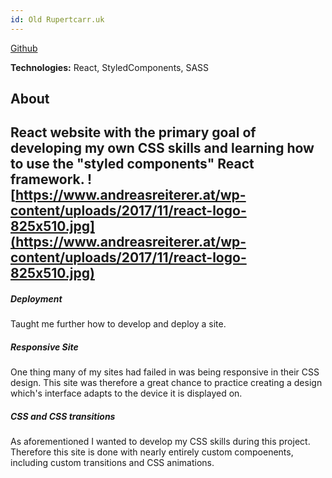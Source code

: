 ```yaml
---
id: Old Rupertcarr.uk
---
```

[Github](https://github.com/rupert648/personal-site)

**Technologies:** React, StyledComponents, SASS
## About 
 React website with the primary goal of developing my own CSS skills and learning how to use the "styled components" React framework.
![https://www.andreasreiterer.at/wp-content/uploads/2017/11/react-logo-825x510.jpg](https://www.andreasreiterer.at/wp-content/uploads/2017/11/react-logo-825x510.jpg)
---
##### Deployment
Taught me further how to develop and deploy a site.

##### Responsive Site
One thing many of my sites had failed in was being responsive in their CSS design. This site was therefore a great chance to practice creating a design which's interface adapts to the device it is displayed on.

##### CSS and CSS transitions
As aforementioned I wanted to develop my CSS skills during this project. Therefore this site is done with nearly entirely custom compoenents, including custom transitions and CSS animations.

